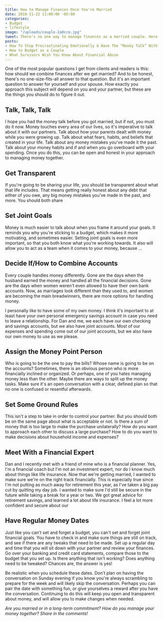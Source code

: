 ```yaml
---
title: How to Manage Finances Once You're Married
date: 2018-11-22 11:00:00 -05:00
categories:
- Budget
- lifestyle
image: "/uploads/couple-2a0cce.jpg"
tweet: There's no one way to manage finances as a married couple. Here are your options.
posts:
- How To Stop Procrastinating Emotionally & Have The “Money Talk” With Your S.O.
- How to Budget as a Couple
- What Survivors Wish You Knew About Financial Abuse
---
```


One of the most popular questions I get from clients and readers is this: how should we combine finances after we get married? And to be honest, there's no one-size-fits-all answer to that question. But it's an important question to answer for yourself and your spouse. How exactly you approach this subject will depend on you and your partner, but these are the things you should do to figure it out.

## Talk, Talk, Talk

I hope you had the money talk before you got married, but if not, you must do it now. Money touches every area of our lives, so it's imperative to talk about it with our partners. Talk about how your parents dealt with money while you were growing up. Talk about what fears, habits, and beliefs that created in your life. Talk about any money mistakes you've made it the past. Talk about your money habits and if and when you go overboard with your spending. Once you do this, you can be open and honest in your approach to managing money together.

## Get Transparent

If you're going to be sharing your life, you should be transparent about what that life includes. That means getting really honest about any debt that either of you owe, any big money mistakes you've made in the past, and more. You should both share

## Set Joint Goals

Money is much easier to talk about when you frame it around your goals. It reminds you why you're sticking to a budget, which makes it more motivating, and sometimes easier. Setting joint goals is even more important, so that you both know what you're working towards. It also will allow you to act as a team when it comes to your money, because ...

## Decide If/How to Combine Accounts

Every couple handles money differently. Gone are the days when the husband earned the money and handled all the financial decisions. Gone are the days when women weren't even allowed to have their own bank accounts. Now, as marriages look different than they used to, and women are becoming the main breadwinners, there are more options for handling money.

I personally like to have some of my own money. I think it's important to at least have your own personal emergency savings account in case you need to leave a relationship. For Dan and me, we each have our own checking and savings accounts, but we also have joint accounts. Most of our expenses and spending come out of our joint accounts, but we also have our own money to use as we please.

## Assign the Money Point Person

Who is going to be the one to pay the bills? Whose name is going to be on the accounts? Sometimes, there is an obvious person who is more financially inclined or organized. Or perhaps, one of you hates managing money less than the other. Maybe there are ways to split up the money tasks. Make sure it's an open conversation with a clear, defined plan so that no one is confused or resentful afterwards.

## Set Some Ground Rules

This isn't a step to take in order to control your partner. But you should both be on the same page about what is acceptable or not. Is there a sum of money that is too large to make the purchase unilaterally? How do you want to approach each other to discuss a large purchase? How to do you want to make decisions about household income and expenses?

## Meet With a Financial Expert

Dan and I recently met with a friend of mine who is a financial planner. Yes, I'm a financial coach but I'm not an investment expert, nor do I know much about things like life insurance. Now that we're getting married, I wanted to make sure we're on the right track financially. This is especially true since I'm not putting as much away for retirement this year, as I've taken a big pay cut by quitting my day job. I wanted to make sure I'd still be secure in the future while taking a break for a year or two. We got great advice for retirement savings, and learned a lot about life insurance. I feel a lot more confident and secure about our

## Have Regular Money Dates

Just like you can't set and forget a budget, you can't set and forget joint financial goals. You have to check in and make sure things are still on track, and see if there are any tweaks that need to be made. Set up a regular day and time that you will sit down with your partner and review your finances. Go over your banking and credit card statements, compare those to the budget that you set up. Is there anything that isn't working? Does anything need to be tweaked? Chances are, the answer is yes!

Be realistic when you schedule these dates. Don't plan on having the conversation on Sunday evening if you know you're always scrambling to prepare for the week and will likely skip the conversation. Perhaps you can pair the date with something fun, or give yourselves a reward after you have the conversation. Continuing to do this will keep you open and transparent about money, and will allow you to make changes when needed.

*Are you married or in a long-term commitment? How do you manage your money together? Share in the comments!*